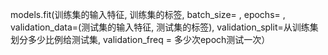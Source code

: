 models.fit(训练集的输入特征, 训练集的标签, batch_size= , epochs= , validation_data=(测试集的输入特征, 测试集的标签), validation_split=从训练集划分多少比例给测试集, validation_freq = 多少次epoch测试一次）